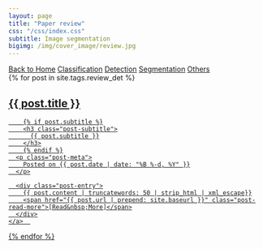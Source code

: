 ```yaml
---
layout: page
title: "Paper review"
css: "/css/index.css"
subtitle: Image segmentation
bigimg: /img/cover_image/review.jpg
---
```


<div class="list-filters">
  <a href="/index" class="list-filter">Back to Home</a>
  <a href="/paper_review/classification" class="list-filter">Classification</a>
  <a href="/paper_review/detection" class="list-filter filter-selected">Detection</a>
  <a href="/paper_review/segmentation" class="list-filter">Segmentation</a>
  <!-- <a href="/paper_review/3D_vision" class="list-filter">3D vision</a> -->
  <a href="/paper_review/others" class="list-filter">Others</a>
  <!-- <a href="/tags" class="list-filter">Index</a> -->
</div>

<div class="posts-list">
  {% for post in site.tags.review_det %}
  <article>
    <a class="post-preview" href="{{ post.url | prepend: site.baseurl }}">
	    <h2 class="post-title">{{ post.title }}</h2>
	
	    {% if post.subtitle %}
	    <h3 class="post-subtitle">
	      {{ post.subtitle }}
	    </h3>
	    {% endif %}
      <p class="post-meta">
        Posted on {{ post.date | date: "%B %-d, %Y" }}
      </p>

      <div class="post-entry">
        {{ post.content | truncatewords: 50 | strip_html | xml_escape}}
        <span href="{{ post.url | prepend: site.baseurl }}" class="post-read-more">[Read&nbsp;More]</span>
      </div>
    </a>  
   </article>
  {% endfor %}
</div>